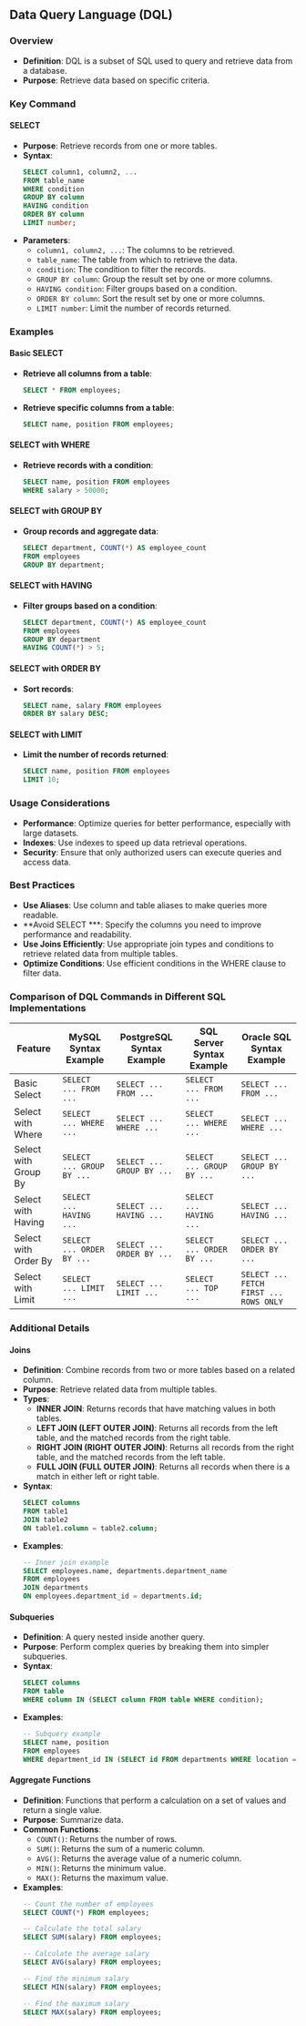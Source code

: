 ## Data Query Language (DQL)

### Overview
- **Definition**: DQL is a subset of SQL used to query and retrieve data from a database.
- **Purpose**: Retrieve data based on specific criteria.

### Key Command

#### SELECT
- **Purpose**: Retrieve records from one or more tables.
- **Syntax**:
  ```sql
  SELECT column1, column2, ...
  FROM table_name
  WHERE condition
  GROUP BY column
  HAVING condition
  ORDER BY column
  LIMIT number;
  ```
- **Parameters**:
  - `column1, column2, ...`: The columns to be retrieved.
  - `table_name`: The table from which to retrieve the data.
  - `condition`: The condition to filter the records.
  - `GROUP BY column`: Group the result set by one or more columns.
  - `HAVING condition`: Filter groups based on a condition.
  - `ORDER BY column`: Sort the result set by one or more columns.
  - `LIMIT number`: Limit the number of records returned.

### Examples

#### Basic SELECT
- **Retrieve all columns from a table**:
  ```sql
  SELECT * FROM employees;
  ```

- **Retrieve specific columns from a table**:
  ```sql
  SELECT name, position FROM employees;
  ```

#### SELECT with WHERE
- **Retrieve records with a condition**:
  ```sql
  SELECT name, position FROM employees
  WHERE salary > 50000;
  ```

#### SELECT with GROUP BY
- **Group records and aggregate data**:
  ```sql
  SELECT department, COUNT(*) AS employee_count
  FROM employees
  GROUP BY department;
  ```

#### SELECT with HAVING
- **Filter groups based on a condition**:
  ```sql
  SELECT department, COUNT(*) AS employee_count
  FROM employees
  GROUP BY department
  HAVING COUNT(*) > 5;
  ```

#### SELECT with ORDER BY
- **Sort records**:
  ```sql
  SELECT name, salary FROM employees
  ORDER BY salary DESC;
  ```

#### SELECT with LIMIT
- **Limit the number of records returned**:
  ```sql
  SELECT name, position FROM employees
  LIMIT 10;
  ```

### Usage Considerations
- **Performance**: Optimize queries for better performance, especially with large datasets.
- **Indexes**: Use indexes to speed up data retrieval operations.
- **Security**: Ensure that only authorized users can execute queries and access data.

### Best Practices
- **Use Aliases**: Use column and table aliases to make queries more readable.
- **Avoid SELECT ***: Specify the columns you need to improve performance and readability.
- **Use Joins Efficiently**: Use appropriate join types and conditions to retrieve related data from multiple tables.
- **Optimize Conditions**: Use efficient conditions in the WHERE clause to filter data.

### Comparison of DQL Commands in Different SQL Implementations

| Feature       | MySQL Syntax Example | PostgreSQL Syntax Example | SQL Server Syntax Example | Oracle SQL Syntax Example |
|---------------|-----------------------|---------------------------|---------------------------|---------------------------|
| Basic Select  | `SELECT ... FROM ...` | `SELECT ... FROM ...`     | `SELECT ... FROM ...`     | `SELECT ... FROM ...`     |
| Select with Where | `SELECT ... WHERE ...` | `SELECT ... WHERE ...` | `SELECT ... WHERE ...` | `SELECT ... WHERE ...` |
| Select with Group By | `SELECT ... GROUP BY ...` | `SELECT ... GROUP BY ...` | `SELECT ... GROUP BY ...` | `SELECT ... GROUP BY ...` |
| Select with Having | `SELECT ... HAVING ...` | `SELECT ... HAVING ...` | `SELECT ... HAVING ...` | `SELECT ... HAVING ...` |
| Select with Order By | `SELECT ... ORDER BY ...` | `SELECT ... ORDER BY ...` | `SELECT ... ORDER BY ...` | `SELECT ... ORDER BY ...` |
| Select with Limit | `SELECT ... LIMIT ...` | `SELECT ... LIMIT ...` | `SELECT ... TOP ...` | `SELECT ... FETCH FIRST ... ROWS ONLY` |

### Additional Details

#### Joins
- **Definition**: Combine records from two or more tables based on a related column.
- **Purpose**: Retrieve related data from multiple tables.
- **Types**:
  - **INNER JOIN**: Returns records that have matching values in both tables.
  - **LEFT JOIN (LEFT OUTER JOIN)**: Returns all records from the left table, and the matched records from the right table.
  - **RIGHT JOIN (RIGHT OUTER JOIN)**: Returns all records from the right table, and the matched records from the left table.
  - **FULL JOIN (FULL OUTER JOIN)**: Returns all records when there is a match in either left or right table.
- **Syntax**:
  ```sql
  SELECT columns
  FROM table1
  JOIN table2
  ON table1.column = table2.column;
  ```
- **Examples**:
  ```sql
  -- Inner join example
  SELECT employees.name, departments.department_name
  FROM employees
  JOIN departments
  ON employees.department_id = departments.id;
  ```

#### Subqueries
- **Definition**: A query nested inside another query.
- **Purpose**: Perform complex queries by breaking them into simpler subqueries.
- **Syntax**:
  ```sql
  SELECT columns
  FROM table
  WHERE column IN (SELECT column FROM table WHERE condition);
  ```
- **Examples**:
  ```sql
  -- Subquery example
  SELECT name, position
  FROM employees
  WHERE department_id IN (SELECT id FROM departments WHERE location = 'New York');
  ```

#### Aggregate Functions
- **Definition**: Functions that perform a calculation on a set of values and return a single value.
- **Purpose**: Summarize data.
- **Common Functions**:
  - `COUNT()`: Returns the number of rows.
  - `SUM()`: Returns the sum of a numeric column.
  - `AVG()`: Returns the average value of a numeric column.
  - `MIN()`: Returns the minimum value.
  - `MAX()`: Returns the maximum value.
- **Examples**:
  ```sql
  -- Count the number of employees
  SELECT COUNT(*) FROM employees;

  -- Calculate the total salary
  SELECT SUM(salary) FROM employees;

  -- Calculate the average salary
  SELECT AVG(salary) FROM employees;

  -- Find the minimum salary
  SELECT MIN(salary) FROM employees;

  -- Find the maximum salary
  SELECT MAX(salary) FROM employees;
  ```
